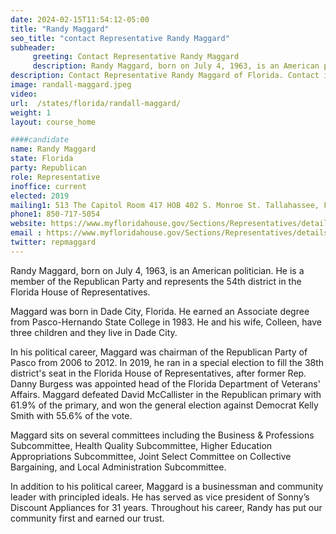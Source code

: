 ```yaml
---
date: 2024-02-15T11:54:12-05:00
title: "Randy Maggard"
seo_title: "contact Representative Randy Maggard"
subheader:
     greeting: Contact Representative Randy Maggard
     description: Randy Maggard, born on July 4, 1963, is an American politician. He is a member of the Republican Party and represents the 54th district in the Florida House of Representatives.
description: Contact Representative Randy Maggard of Florida. Contact information for Randy Maggard includes email address, phone number, and mailing address.
image: randall-maggard.jpeg
video:
url:  /states/florida/randall-maggard/
weight: 1
layout: course_home

####candidate
name: Randy Maggard
state: Florida
party: Republican
role: Representative
inoffice: current
elected: 2019
mailing1: 513 The Capitol Room 417 HOB 402 S. Monroe St. Tallahassee, FL 32399-1300
phone1: 850-717-5054
website: https://www.myfloridahouse.gov/Sections/Representatives/details.aspx?MemberId=4758&LegislativeTermId=90/
email : https://www.myfloridahouse.gov/Sections/Representatives/details.aspx?MemberId=4758&LegislativeTermId=90/
twitter: repmaggard
---
```


Randy Maggard, born on July 4, 1963, is an American politician. He is a member of the Republican Party and represents the 54th district in the Florida House of Representatives.

Maggard was born in Dade City, Florida. He earned an Associate degree from Pasco-Hernando State College in 1983. He and his wife, Colleen, have three children and they live in Dade City.

In his political career, Maggard was chairman of the Republican Party of Pasco from 2006 to 2012. In 2019, he ran in a special election to fill the 38th district's seat in the Florida House of Representatives, after former Rep. Danny Burgess was appointed head of the Florida Department of Veterans' Affairs. Maggard defeated David McCallister in the Republican primary with 61.9% of the primary, and won the general election against Democrat Kelly Smith with 55.6% of the vote.

Maggard sits on several committees including the Business & Professions Subcommittee, Health Quality Subcommittee, Higher Education Appropriations Subcommittee, Joint Select Committee on Collective Bargaining, and Local Administration Subcommittee.

In addition to his political career, Maggard is a businessman and community leader with principled ideals. He has served as vice president of Sonny’s Discount Appliances for 31 years. Throughout his career, Randy has put our community first and earned our trust.
